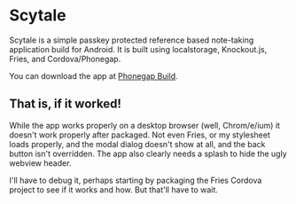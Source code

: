 Scytale
=======

Scytale is a simple passkey protected reference based note-taking application build for Android. It is built using localstorage, Knockout.js, Fries, and Cordova/Phonegap. 

You can download the app at [Phonegap Build](https://build.phonegap.com/apps/459138/share).

That is, if it worked! 
----------------------

While the app works properly on a desktop browser (well, Chrom/e/ium) it doesn't work properly after packaged. Not even Fries, or my stylesheet loads properly, and the modal dialog doesn't show at all, and the back button isn't overridden. The app also clearly needs a splash to hide the ugly webview header. 

I'll have to debug it, perhaps starting by packaging the Fries Cordova project to see if it works and how. But that'll have to wait.
